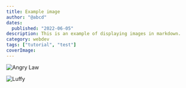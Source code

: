 ```yaml
---
title: Example image
author: "@abcd"
dates:
  published: "2022-06-05"
description: This is an example of displaying images in markdown.
category: webdev
tags: ["tutorial", "test"]
coverImage:
---
```


![Angry Law](https://wallpapers-clan.com/wp-content/uploads/2024/04/one-piece-angry-trafalgard-law-desktop-wallpaper-preview.jpg)

![Luffy](https://wallpapers-clan.com/wp-content/uploads/2024/03/one-piece-funny-monkey-d-luffy-painting-desktop-wallpaper-preview.jpg)